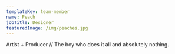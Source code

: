 ```yaml
---
templateKey: team-member
name: Peach
jobTitle: Designer
featuredImage: /img/peaches.jpg
---
```

Artist + Producer // The boy who does it all and absolutely nothing.
